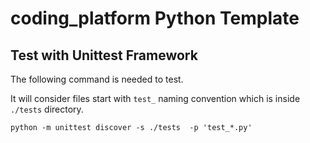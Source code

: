 # coding_platform Python Template

## Test with Unittest Framework

 The following command is needed to test. 
 
 It will consider files start with `test_` naming convention which is inside `./tests` directory.
 
 `python -m unittest discover -s ./tests  -p 'test_*.py'`
 
 
